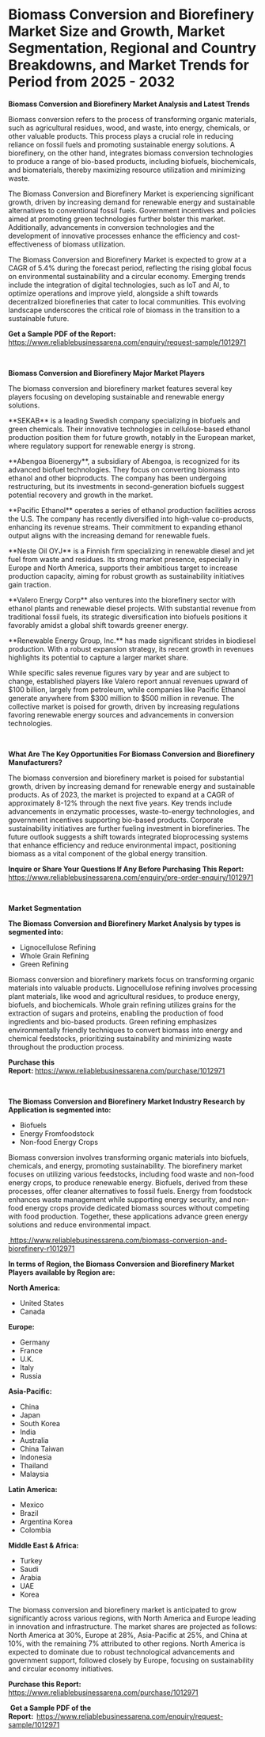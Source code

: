 <p><h1>Biomass Conversion and Biorefinery Market Size and Growth, Market Segmentation, Regional and Country Breakdowns, and Market Trends for Period from 2025 -  2032</h1></p><p><strong>Biomass Conversion and Biorefinery Market Analysis and Latest Trends</strong></p>
<p><p>Biomass conversion refers to the process of transforming organic materials, such as agricultural residues, wood, and waste, into energy, chemicals, or other valuable products. This process plays a crucial role in reducing reliance on fossil fuels and promoting sustainable energy solutions. A biorefinery, on the other hand, integrates biomass conversion technologies to produce a range of bio-based products, including biofuels, biochemicals, and biomaterials, thereby maximizing resource utilization and minimizing waste.</p><p>The Biomass Conversion and Biorefinery Market is experiencing significant growth, driven by increasing demand for renewable energy and sustainable alternatives to conventional fossil fuels. Government incentives and policies aimed at promoting green technologies further bolster this market. Additionally, advancements in conversion technologies and the development of innovative processes enhance the efficiency and cost-effectiveness of biomass utilization. </p><p>The Biomass Conversion and Biorefinery Market is expected to grow at a CAGR of 5.4% during the forecast period, reflecting the rising global focus on environmental sustainability and a circular economy. Emerging trends include the integration of digital technologies, such as IoT and AI, to optimize operations and improve yield, alongside a shift towards decentralized biorefineries that cater to local communities. This evolving landscape underscores the critical role of biomass in the transition to a sustainable future.</p></p>
<p><strong>Get a Sample PDF of the Report:&nbsp;</strong> <a href="https://www.reliablebusinessarena.com/enquiry/request-sample/1012971?utm_campaign=3110&utm_medium=2&utm_source=Github&utm_content=ia&utm_term=17042025&utm_id=biomass-conversion-and-biorefinery">https://www.reliablebusinessarena.com/enquiry/request-sample/1012971</a></p>
<p>&nbsp;</p>
<p><strong>Biomass Conversion and Biorefinery Major Market Players</strong></p>
<p><p>The biomass conversion and biorefinery market features several key players focusing on developing sustainable and renewable energy solutions. </p><p>**SEKAB** is a leading Swedish company specializing in biofuels and green chemicals. Their innovative technologies in cellulose-based ethanol production position them for future growth, notably in the European market, where regulatory support for renewable energy is strong.</p><p>**Abengoa Bioenergy**, a subsidiary of Abengoa, is recognized for its advanced biofuel technologies. They focus on converting biomass into ethanol and other bioproducts. The company has been undergoing restructuring, but its investments in second-generation biofuels suggest potential recovery and growth in the market.</p><p>**Pacific Ethanol** operates a series of ethanol production facilities across the U.S. The company has recently diversified into high-value co-products, enhancing its revenue streams. Their commitment to expanding ethanol output aligns with the increasing demand for renewable fuels.</p><p>**Neste Oil OYJ** is a Finnish firm specializing in renewable diesel and jet fuel from waste and residues. Its strong market presence, especially in Europe and North America, supports their ambitious target to increase production capacity, aiming for robust growth as sustainability initiatives gain traction.</p><p>**Valero Energy Corp** also ventures into the biorefinery sector with ethanol plants and renewable diesel projects. With substantial revenue from traditional fossil fuels, its strategic diversification into biofuels positions it favorably amidst a global shift towards greener energy.</p><p>**Renewable Energy Group, Inc.** has made significant strides in biodiesel production. With a robust expansion strategy, its recent growth in revenues highlights its potential to capture a larger market share.</p><p>While specific sales revenue figures vary by year and are subject to change, established players like Valero report annual revenues upward of $100 billion, largely from petroleum, while companies like Pacific Ethanol generate anywhere from $300 million to $500 million in revenue. The collective market is poised for growth, driven by increasing regulations favoring renewable energy sources and advancements in conversion technologies.</p></p>
<p>&nbsp;</p>
<p><strong>What Are The Key Opportunities For Biomass Conversion and Biorefinery Manufacturers?</strong></p>
<p><p>The biomass conversion and biorefinery market is poised for substantial growth, driven by increasing demand for renewable energy and sustainable products. As of 2023, the market is projected to expand at a CAGR of approximately 8-12% through the next five years. Key trends include advancements in enzymatic processes, waste-to-energy technologies, and government incentives supporting bio-based products. Corporate sustainability initiatives are further fueling investment in biorefineries. The future outlook suggests a shift towards integrated bioprocessing systems that enhance efficiency and reduce environmental impact, positioning biomass as a vital component of the global energy transition.</p></p>
<p><strong>Inquire or Share Your Questions If Any Before Purchasing This Report:</strong> <a href="https://www.reliablebusinessarena.com/enquiry/pre-order-enquiry/1012971?utm_campaign=3110&utm_medium=2&utm_source=Github&utm_content=ia&utm_term=17042025&utm_id=biomass-conversion-and-biorefinery">https://www.reliablebusinessarena.com/enquiry/pre-order-enquiry/1012971</a></p>
<p>&nbsp;</p>
<p><strong>Market Segmentation</strong></p>
<p><strong>The Biomass Conversion and Biorefinery Market Analysis by types is segmented into:</strong></p>
<p><ul><li>Lignocellulose Refining</li><li>Whole Grain Refining</li><li>Green Refining</li></ul></p>
<p><p>Biomass conversion and biorefinery markets focus on transforming organic materials into valuable products. Lignocellulose refining involves processing plant materials, like wood and agricultural residues, to produce energy, biofuels, and biochemicals. Whole grain refining utilizes grains for the extraction of sugars and proteins, enabling the production of food ingredients and bio-based products. Green refining emphasizes environmentally friendly techniques to convert biomass into energy and chemical feedstocks, prioritizing sustainability and minimizing waste throughout the production process.</p></p>
<p><strong>Purchase this Report:&nbsp;</strong><a href="https://www.reliablebusinessarena.com/purchase/1012971?utm_campaign=3110&utm_medium=2&utm_source=Github&utm_content=ia&utm_term=17042025&utm_id=biomass-conversion-and-biorefinery">https://www.reliablebusinessarena.com/purchase/1012971</a></p>
<p>&nbsp;</p>
<p><strong>The Biomass Conversion and Biorefinery Market Industry Research by Application is segmented into:</strong></p>
<p><ul><li>Biofuels</li><li>Energy Fromfoodstock</li><li>Non-food Energy Crops</li></ul></p>
<p><p>Biomass conversion involves transforming organic materials into biofuels, chemicals, and energy, promoting sustainability. The biorefinery market focuses on utilizing various feedstocks, including food waste and non-food energy crops, to produce renewable energy. Biofuels, derived from these processes, offer cleaner alternatives to fossil fuels. Energy from foodstock enhances waste management while supporting energy security, and non-food energy crops provide dedicated biomass sources without competing with food production. Together, these applications advance green energy solutions and reduce environmental impact.</p></p>
<p><a href="https://www.reliablebusinessarena.com/biomass-conversion-and-biorefinery-r1012971?utm_campaign=3110&utm_medium=2&utm_source=Github&utm_content=ia&utm_term=17042025&utm_id=biomass-conversion-and-biorefinery">&nbsp;https://www.reliablebusinessarena.com/biomass-conversion-and-biorefinery-r1012971</a></p>
<p><strong>In terms of Region, the Biomass Conversion and Biorefinery Market Players available by Region are:</strong></p>
<p>
    <p> <strong> North America: </strong>
        <ul>
            <li>United States</li>
            <li>Canada</li>
        </ul>
        </p> 
    <p> <strong> Europe: </strong>
        <ul>
            <li>Germany</li>
            <li>France</li>
            <li>U.K.</li>
            <li>Italy</li>
            <li>Russia</li>
        </ul>
        </p> 
    <p> <strong> Asia-Pacific: </strong>
        <ul>
            <li>China</li>
            <li>Japan</li>
            <li>South Korea</li>
            <li>India</li>
            <li>Australia</li>
            <li>China Taiwan</li>
            <li>Indonesia</li>
            <li>Thailand</li>
            <li>Malaysia</li>
        </ul>
        </p> 
    <p> <strong> Latin America: </strong>
        <ul>
            <li>Mexico</li>
            <li>Brazil</li>
            <li>Argentina Korea</li>
            <li>Colombia</li>
        </ul>
        </p> 
    <p> <strong> Middle East & Africa: </strong>
        <ul>
            <li>Turkey</li>
            <li>Saudi</li>
            <li>Arabia</li>
            <li>UAE</li>
            <li>Korea</li>
        </ul>
    </p>
    </p>
<p><p>The biomass conversion and biorefinery market is anticipated to grow significantly across various regions, with North America and Europe leading in innovation and infrastructure. The market shares are projected as follows: North America at 30%, Europe at 28%, Asia-Pacific at 25%, and China at 10%, with the remaining 7% attributed to other regions. North America is expected to dominate due to robust technological advancements and government support, followed closely by Europe, focusing on sustainability and circular economy initiatives.</p></p>
<p><strong>Purchase this Report: </strong><a href="https://www.reliablebusinessarena.com/purchase/1012971?utm_campaign=3110&utm_medium=2&utm_source=Github&utm_content=ia&utm_term=17042025&utm_id=biomass-conversion-and-biorefinery">https://www.reliablebusinessarena.com/purchase/1012971</a></p>
<p>&nbsp;<strong>Get a Sample PDF of the Report:&nbsp;&nbsp;</strong><a href="https://www.reliablebusinessarena.com/enquiry/request-sample/1012971?utm_campaign=3110&utm_medium=2&utm_source=Github&utm_content=ia&utm_term=17042025&utm_id=biomass-conversion-and-biorefinery">https://www.reliablebusinessarena.com/enquiry/request-sample/1012971</a></p>
<p><strong></strong></p>
<p><p></p><p></p><p></p></p>